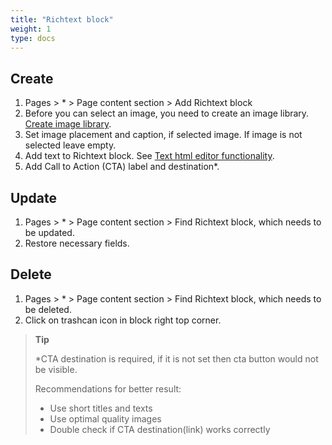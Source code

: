 ```yaml
---
title: "Richtext block"
weight: 1
type: docs
---
```


## Create

1. Pages > \* > Page content section > Add Richtext block
2. Before you can select an image, you need to create an image library. [Create image library](/fileStorage.md).
3. Set image placement and caption, if selected image. If image is not selected leave empty.
4. Add text to Richtext block. See [Text html editor functionality](textHtml.md).
5. Add Call to Action (CTA) label and destination\*.

## Update

1. Pages > \* > Page content section > Find Richtext block, which needs to be updated.
2. Restore necessary fields.

## Delete

1. Pages > \* > Page content section > Find Richtext block, which needs to be deleted.
2. Click on trashcan icon in block right top corner.

> **Tip**
>
> \*CTA destination is required, if it is not set then cta button would not be visible.
>
> Recommendations for better result:
>
> - Use short titles and texts
> - Use optimal quality images
> - Double check if CTA destination(link) works correctly
